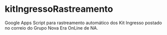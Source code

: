 # kitIngressoRastreamento
Google Apps Script para rastreamento automático dos Kit Ingresso postado no correio do Grupo Nova Era OnLine de NA.
